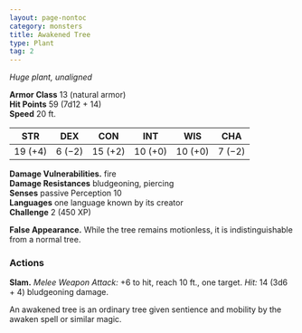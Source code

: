 ```yaml
---
layout: page-nontoc
category: monsters
title: Awakened Tree
type: Plant
tag: 2
---
```

_Huge plant, unaligned_

**Armor Class** 13 (natural armor)    
**Hit Points** 59 (7d12 + 14)    
**Speed** 20 ft.

| STR     | DEX     | CON     | INT     | WIS     | CHA     |
|---------|---------|---------|---------|---------|---------|
| 19 (+4) | 6 (−2)  | 15 (+2) | 10 (+0) | 10 (+0) | 7 (−2)  |

**Damage Vulnerabilities.** fire    
**Damage Resistances** bludgeoning, piercing    
**Senses** passive Perception 10    
**Languages** one language known by its creator    
**Challenge** 2 (450 XP) 

**False Appearance.** While the tree remains motionless, it is indistinguishable from a normal tree. 

### Actions    
**Slam.** _Melee Weapon Attack:_ +6 to hit, reach 10 ft., one target. _Hit:_ 14 (3d6 + 4) bludgeoning damage. 

An awakened tree is an ordinary tree given sentience and mobility by the awaken spell or similar magic. 